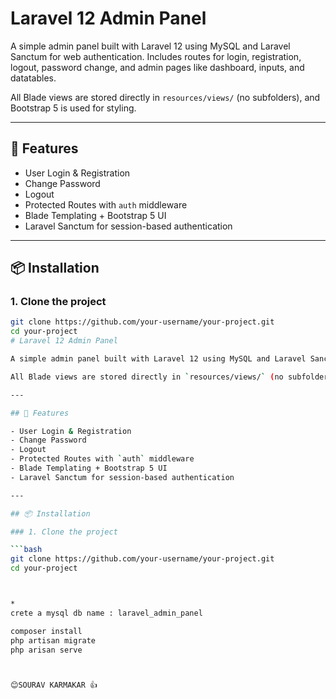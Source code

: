 # Laravel 12 Admin Panel

A simple admin panel built with Laravel 12 using MySQL and Laravel Sanctum for web authentication. Includes routes for login, registration, logout, password change, and admin pages like dashboard, inputs, and datatables.

All Blade views are stored directly in `resources/views/` (no subfolders), and Bootstrap 5 is used for styling.

---

## 🚀 Features

- User Login & Registration
- Change Password
- Logout
- Protected Routes with `auth` middleware
- Blade Templating + Bootstrap 5 UI
- Laravel Sanctum for session-based authentication

---

## 📦 Installation

### 1. Clone the project

```bash
git clone https://github.com/your-username/your-project.git
cd your-project
# Laravel 12 Admin Panel

A simple admin panel built with Laravel 12 using MySQL and Laravel Sanctum for web authentication. Includes routes for login, registration, logout, password change, and admin pages like dashboard, inputs, and datatables.

All Blade views are stored directly in `resources/views/` (no subfolders), and Bootstrap 5 is used for styling.

---

## 🚀 Features

- User Login & Registration
- Change Password
- Logout
- Protected Routes with `auth` middleware
- Blade Templating + Bootstrap 5 UI
- Laravel Sanctum for session-based authentication

---

## 📦 Installation

### 1. Clone the project

```bash
git clone https://github.com/your-username/your-project.git
cd your-project



*
crete a mysql db name : laravel_admin_panel

composer install
php artisan migrate
php arisan serve



😊SOURAV KARMAKAR 👍